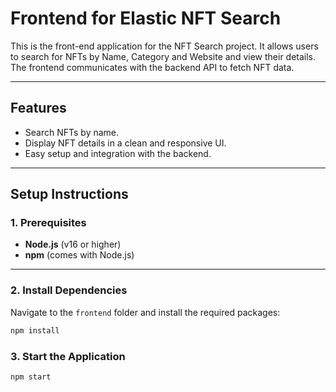 # Frontend for Elastic NFT Search

This is the front-end application for the NFT Search project. It allows users to search for NFTs by Name, Category and Website and view their details. The frontend communicates with the backend API to fetch NFT data.

---

## Features

- Search NFTs by name.
- Display NFT details in a clean and responsive UI.
- Easy setup and integration with the backend.

---

## Setup Instructions

### 1. Prerequisites

- **Node.js** (v16 or higher)
- **npm** (comes with Node.js)

---

### 2. Install Dependencies

Navigate to the `frontend` folder and install the required packages:

```bash
npm install
```

### 3. Start the Application

```bash
npm start
